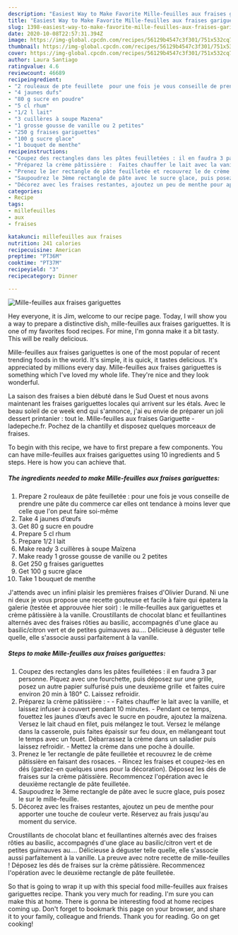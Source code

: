 ```yaml
---
description: "Easiest Way to Make Favorite Mille-feuilles aux fraises gariguettes"
title: "Easiest Way to Make Favorite Mille-feuilles aux fraises gariguettes"
slug: 1398-easiest-way-to-make-favorite-mille-feuilles-aux-fraises-gariguettes
date: 2020-10-08T22:57:31.394Z
image: https://img-global.cpcdn.com/recipes/56129b4547c3f301/751x532cq70/mille-feuilles-aux-fraises-gariguettes-photo-principale-de-la-recette.jpg
thumbnail: https://img-global.cpcdn.com/recipes/56129b4547c3f301/751x532cq70/mille-feuilles-aux-fraises-gariguettes-photo-principale-de-la-recette.jpg
cover: https://img-global.cpcdn.com/recipes/56129b4547c3f301/751x532cq70/mille-feuilles-aux-fraises-gariguettes-photo-principale-de-la-recette.jpg
author: Laura Santiago
ratingvalue: 4.6
reviewcount: 46689
recipeingredient:
- "2 rouleaux de pte feuillete  pour une fois je vous conseille de prendre une pte du commerce car elles ont tendance  moins lever que celle que lon peut faire soimme"
- "4 jaunes dufs"
- "80 g sucre en poudre"
- "5 cl rhum"
- "1/2 l lait"
- "3 cuillères à soupe Mazena"
- "1 grosse gousse de vanille ou 2 petites"
- "250 g fraises gariguettes"
- "100 g sucre glace"
- "1 bouquet de menthe"
recipeinstructions:
- "Coupez des rectangles dans les pâtes feuilletées : il en faudra 3 par personne. Piquez avec une fourchette, puis déposez sur une grille, posez un autre papier sulfurisé puis une deuxième grille  et faites cuire environ 20 min à 180° C. Laissez refroidir."
- "Préparez la crème pâtissière :  Faites chauffer le lait avec la vanille, et laissez infuser à couvert pendant 10 minutes. Pendant ce temps, fouettez les jaunes d’œufs avec le sucre en poudre, ajoutez la maïzena. Versez le lait chaud en filet, puis mélangez le tout. Versez le mélange dans la casserole, puis faites épaissir sur feu doux, en mélangeant tout le temps avec un fouet. Débarrassez la crème dans un saladier puis laissez refroidir. Mettez la crème dans une poche à douille."
- "Prenez le 1er rectangle de pâte feuilletée et recouvrez le de crème pâtissière en faisant des rosaces. Rincez les fraises et coupez-les en dés (gardez-en quelques unes pour la décoration). Déposez les dés de fraises sur la crème pâtissière. Recommencez l&#39;opération avec le deuxième rectangle de pâte feuilletée."
- "Saupoudrez le 3ème rectangle de pâte avec le sucre glace, puis posez le sur le mille-feuille."
- "Décorez avec les fraises restantes, ajoutez un peu de menthe pour apporter une touche de couleur verte. Réservez au frais jusqu&#39;au moment du service."
categories:
- Recipe
tags:
- millefeuilles
- aux
- fraises

katakunci: millefeuilles aux fraises 
nutrition: 241 calories
recipecuisine: American
preptime: "PT36M"
cooktime: "PT37M"
recipeyield: "3"
recipecategory: Dinner

---
```



![Mille-feuilles aux fraises gariguettes](https://img-global.cpcdn.com/recipes/56129b4547c3f301/751x532cq70/mille-feuilles-aux-fraises-gariguettes-photo-principale-de-la-recette.jpg)

Hey everyone, it is Jim, welcome to our recipe page. Today, I will show you a way to prepare a distinctive dish, mille-feuilles aux fraises gariguettes. It is one of my favorites food recipes. For mine, I'm gonna make it a bit tasty. This will be really delicious.

Mille-feuilles aux fraises gariguettes is one of the most popular of recent trending foods in the world. It's simple, it is quick, it tastes delicious. It's appreciated by millions every day. Mille-feuilles aux fraises gariguettes is something which I've loved my whole life. They're nice and they look wonderful.

La saison des fraises a bien débuté dans le Sud Ouest et nous avons maintenant les fraises gariguettes locales qui arrivent sur les étals. Avec le beau soleil de ce week end qui s&#39;annonce, j&#39;ai eu envie de préparer un joli dessert printanier : tout le. Mille-feuilles aux fraises Gariguette - ladepeche.fr. Pochez de la chantilly et disposez quelques morceaux de fraises.


To begin with this recipe, we have to first prepare a few components. You can have mille-feuilles aux fraises gariguettes using 10 ingredients and 5 steps. Here is how you can achieve that.

<!--inarticleads1-->

##### The ingredients needed to make Mille-feuilles aux fraises gariguettes:

1. Prepare 2 rouleaux de pâte feuilletée : pour une fois je vous conseille de prendre une pâte du commerce car elles ont tendance à moins lever que celle que l&#39;on peut faire soi-même
1. Take 4 jaunes d’œufs
1. Get 80 g sucre en poudre
1. Prepare 5 cl rhum
1. Prepare 1/2 l lait
1. Make ready 3 cuillères à soupe Maïzena
1. Make ready 1 grosse gousse de vanille ou 2 petites
1. Get 250 g fraises gariguettes
1. Get 100 g sucre glace
1. Take 1 bouquet de menthe


J&#39;attends avec un infini plaisir les premières fraises d&#39;Olivier Durand. Ni une ni deux je vous propose une recette gouteuse et facile à faire qui épatera la galerie (testée et approuvée hier soir) : le mille-feuilles aux gariguettes et crème pâtissière à la vanille. Croustillants de chocolat blanc et feuillantines alternés avec des fraises rôties au basilic, accompagnés d&#39;une glace au basilic/citron vert et de petites guimauves au…. Délicieuse à déguster telle quelle, elle s&#39;associe aussi parfaitement à la vanille. 

<!--inarticleads2-->

##### Steps to make Mille-feuilles aux fraises gariguettes:

1. Coupez des rectangles dans les pâtes feuilletées : il en faudra 3 par personne. Piquez avec une fourchette, puis déposez sur une grille, posez un autre papier sulfurisé puis une deuxième grille  et faites cuire environ 20 min à 180° C. Laissez refroidir.
1. Préparez la crème pâtissière : -  - Faites chauffer le lait avec la vanille, et laissez infuser à couvert pendant 10 minutes. - Pendant ce temps, fouettez les jaunes d’œufs avec le sucre en poudre, ajoutez la maïzena. Versez le lait chaud en filet, puis mélangez le tout. Versez le mélange dans la casserole, puis faites épaissir sur feu doux, en mélangeant tout le temps avec un fouet. Débarrassez la crème dans un saladier puis laissez refroidir. - Mettez la crème dans une poche à douille.
1. Prenez le 1er rectangle de pâte feuilletée et recouvrez le de crème pâtissière en faisant des rosaces. - Rincez les fraises et coupez-les en dés (gardez-en quelques unes pour la décoration). Déposez les dés de fraises sur la crème pâtissière. Recommencez l&#39;opération avec le deuxième rectangle de pâte feuilletée.
1. Saupoudrez le 3ème rectangle de pâte avec le sucre glace, puis posez le sur le mille-feuille.
1. Décorez avec les fraises restantes, ajoutez un peu de menthe pour apporter une touche de couleur verte. Réservez au frais jusqu&#39;au moment du service.


Croustillants de chocolat blanc et feuillantines alternés avec des fraises rôties au basilic, accompagnés d&#39;une glace au basilic/citron vert et de petites guimauves au…. Délicieuse à déguster telle quelle, elle s&#39;associe aussi parfaitement à la vanille. La preuve avec notre recette de mille-feuilles ! Déposez les dés de fraises sur la crème pâtissière. Recommencez l&#39;opération avec le deuxième rectangle de pâte feuilletée. 

So that is going to wrap it up with this special food mille-feuilles aux fraises gariguettes recipe. Thank you very much for reading. I'm sure you can make this at home. There is gonna be interesting food at home recipes coming up. Don't forget to bookmark this page on your browser, and share it to your family, colleague and friends. Thank you for reading. Go on get cooking!
